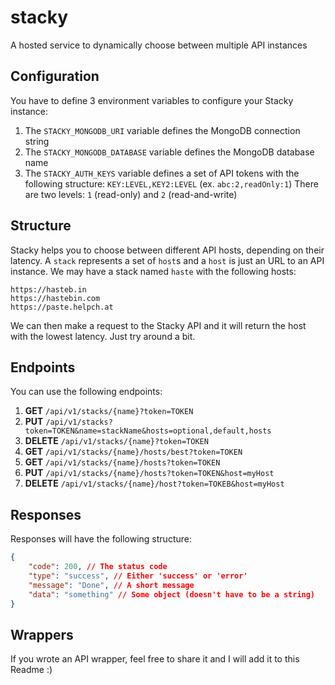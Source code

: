 # stacky
A hosted service to dynamically choose between multiple API instances

## Configuration
You have to define 3 environment variables to configure your Stacky instance:
1. The `STACKY_MONGODB_URI` variable defines the MongoDB connection string
2. The `STACKY_MONGODB_DATABASE` variable defines the MongoDB database name
3. The `STACKY_AUTH_KEYS` variable defines a set of API tokens with the following structure: `KEY:LEVEL,KEY2:LEVEL` (ex. `abc:2,readOnly:1`)
There are two levels: `1` (read-only) and `2` (read-and-write)

## Structure
Stacky helps you to choose between different API hosts, depending on their latency.
A `stack` represents a set of `host`s and a `host` is just an URL to an API instance.
We may have a stack named `haste` with the following hosts:

    https://hasteb.in
    https://hastebin.com
    https://paste.helpch.at

We can then make a request to the Stacky API and it will return the host with the lowest latency. Just try around a bit.

## Endpoints
You can use the following endpoints:
1. **GET** `/api/v1/stacks/{name}?token=TOKEN`
2. **PUT** `/api/v1/stacks?token=TOKEN&name=stackName&hosts=optional,default,hosts`
3. **DELETE** `/api/v1/stacks/{name}?token=TOKEN`
4. **GET** `/api/v1/stacks/{name}/hosts/best?token=TOKEN`
5. **GET** `/api/v1/stacks/{name}/hosts?token=TOKEN`
6. **PUT** `/api/v1/stacks/{name}/hosts?token=TOKEN&host=myHost`
7. **DELETE** `/api/v1/stacks/{name}/host?token=TOKEB&host=myHost`

## Responses
Responses will have the following structure:
```json
{
    "code": 200, // The status code
    "type": "success", // Either 'success' or 'error'
    "message": "Done", // A short message
    "data": "something" // Some object (doesn't have to be a string)
}
```

## Wrappers
If you wrote an API wrapper, feel free to share it and I will add it to this Readme :)
